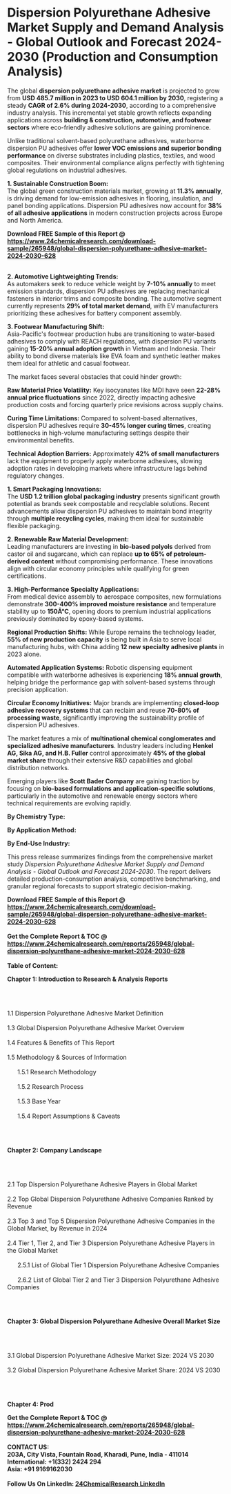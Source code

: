 <h1>Dispersion Polyurethane Adhesive Market Supply and Demand Analysis - Global Outlook and Forecast 2024-2030 (Production and Consumption Analysis)</h1><p>The global <strong>dispersion polyurethane adhesive market</strong> is projected to grow from <strong>USD 485.7 million in 2023 to USD 604.1 million by 2030</strong>, registering a steady <strong>CAGR of 2.6% during 2024-2030</strong>, according to a comprehensive industry analysis. This incremental yet stable growth reflects expanding applications across <strong>building &amp; construction, automotive, and footwear sectors</strong> where eco-friendly adhesive solutions are gaining prominence.</p><p>Unlike traditional solvent-based polyurethane adhesives, waterborne dispersion PU adhesives offer <strong>lower VOC emissions and superior bonding performance</strong> on diverse substrates including plastics, textiles, and wood composites. Their environmental compliance aligns perfectly with tightening global regulations on industrial adhesives.</p><p><strong>1. Sustainable Construction Boom:</strong><br>
The global green construction materials market, growing at <strong>11.3% annually</strong>, is driving demand for low-emission adhesives in flooring, insulation, and panel bonding applications. Dispersion PU adhesives now account for <strong>38% of all adhesive applications</strong> in modern construction projects across Europe and North America.</p><div><b>Download FREE Sample of this Report @ 
            <a href="https://www.24chemicalresearch.com/download-sample/265948/global-dispersion-polyurethane-adhesive-market-2024-2030-628">
            https://www.24chemicalresearch.com/download-sample/265948/global-dispersion-polyurethane-adhesive-market-2024-2030-628</a></b></div><br><p><strong>2. Automotive Lightweighting Trends:</strong><br>
As automakers seek to reduce vehicle weight by <strong>7-10% annually</strong> to meet emission standards, dispersion PU adhesives are replacing mechanical fasteners in interior trims and composite bonding. The automotive segment currently represents <strong>29% of total market demand</strong>, with EV manufacturers prioritizing these adhesives for battery component assembly.</p><p><strong>3. Footwear Manufacturing Shift:</strong><br>
Asia-Pacific's footwear production hubs are transitioning to water-based adhesives to comply with REACH regulations, with dispersion PU variants gaining <strong>15-20% annual adoption growth</strong> in Vietnam and Indonesia. Their ability to bond diverse materials like EVA foam and synthetic leather makes them ideal for athletic and casual footwear.</p><p>The market faces several obstacles that could hinder growth:</p><p><strong>Raw Material Price Volatility:</strong> Key isocyanates like MDI have seen <strong>22-28% annual price fluctuations</strong> since 2022, directly impacting adhesive production costs and forcing quarterly price revisions across supply chains.</p><p><strong>Curing Time Limitations:</strong> Compared to solvent-based alternatives, dispersion PU adhesives require <strong>30-45% longer curing times</strong>, creating bottlenecks in high-volume manufacturing settings despite their environmental benefits.</p><p><strong>Technical Adoption Barriers:</strong> Approximately <strong>42% of small manufacturers</strong> lack the equipment to properly apply waterborne adhesives, slowing adoption rates in developing markets where infrastructure lags behind regulatory changes.</p><p><strong>1. Smart Packaging Innovations:</strong><br>
The <strong>USD 1.2 trillion global packaging industry</strong> presents significant growth potential as brands seek compostable and recyclable solutions. Recent advancements allow dispersion PU adhesives to maintain bond integrity through <strong>multiple recycling cycles</strong>, making them ideal for sustainable flexible packaging.</p><p><strong>2. Renewable Raw Material Development:</strong><br>
Leading manufacturers are investing in <strong>bio-based polyols</strong> derived from castor oil and sugarcane, which can replace <strong>up to 65% of petroleum-derived content</strong> without compromising performance. These innovations align with circular economy principles while qualifying for green certifications.</p><p><strong>3. High-Performance Specialty Applications:</strong><br>
From medical device assembly to aerospace composites, new formulations demonstrate <strong>300-400% improved moisture resistance</strong> and temperature stability up to <strong>150Â°C</strong>, opening doors to premium industrial applications previously dominated by epoxy-based systems.</p><p><strong>Regional Production Shifts:</strong> While Europe remains the technology leader, <strong>55% of new production capacity</strong> is being built in Asia to serve local manufacturing hubs, with China adding <strong>12 new specialty adhesive plants</strong> in 2023 alone.</p><p><strong>Automated Application Systems:</strong> Robotic dispensing equipment compatible with waterborne adhesives is experiencing <strong>18% annual growth</strong>, helping bridge the performance gap with solvent-based systems through precision application.</p><p><strong>Circular Economy Initiatives:</strong> Major brands are implementing <strong>closed-loop adhesive recovery systems</strong> that can reclaim and reuse <strong>70-80% of processing waste</strong>, significantly improving the sustainability profile of dispersion PU adhesives.</p><p>The market features a mix of <strong>multinational chemical conglomerates and specialized adhesive manufacturers</strong>. Industry leaders including <strong>Henkel AG, Sika AG, and H.B. Fuller</strong> control approximately <strong>45% of the global market share</strong> through their extensive R&amp;D capabilities and global distribution networks.</p><p>Emerging players like <strong>Scott Bader Company</strong> are gaining traction by focusing on <strong>bio-based formulations and application-specific solutions</strong>, particularly in the automotive and renewable energy sectors where technical requirements are evolving rapidly.</p><p><strong>By Chemistry Type:</strong></p><p><strong>By Application Method:</strong></p><p><strong>By End-Use Industry:</strong></p><p>This press release summarizes findings from the comprehensive market study <em>Dispersion Polyurethane Adhesive Market Supply and Demand Analysis - Global Outlook and Forecast 2024-2030</em>. The report delivers detailed production-consumption analysis, competitive benchmarking, and granular regional forecasts to support strategic decision-making.</p><div><b>Download FREE Sample of this Report @ 
            <a href="https://www.24chemicalresearch.com/download-sample/265948/global-dispersion-polyurethane-adhesive-market-2024-2030-628">
            https://www.24chemicalresearch.com/download-sample/265948/global-dispersion-polyurethane-adhesive-market-2024-2030-628</a></b></div><br><div><b>Get the Complete Report & TOC @ 
            <a href="https://www.24chemicalresearch.com/reports/265948/global-dispersion-polyurethane-adhesive-market-2024-2030-628">
            https://www.24chemicalresearch.com/reports/265948/global-dispersion-polyurethane-adhesive-market-2024-2030-628</a></b></div><br>
            <b>Table of Content:</b><p><p><strong>Chapter 1: Introduction to Research &amp; Analysis Reports</strong></p><br />
<br />
<p>1.1 Dispersion Polyurethane Adhesive  Market Definition<br /><br />
1.3 Global Dispersion Polyurethane Adhesive  Market Overview<br /><br />
1.4 Features &amp; Benefits of This Report<br /><br />
1.5 Methodology &amp; Sources of Information<br /><br />
&nbsp;&nbsp;&nbsp;&nbsp;&nbsp; 1.5.1 Research Methodology<br /><br />
&nbsp;&nbsp;&nbsp;&nbsp;&nbsp; 1.5.2 Research Process<br /><br />
&nbsp;&nbsp;&nbsp;&nbsp;&nbsp; 1.5.3 Base Year<br /><br />
&nbsp;&nbsp;&nbsp;&nbsp;&nbsp; 1.5.4 Report Assumptions &amp; Caveats</p><br />
<br />
<p><strong>Chapter 2: Company Landscape</strong></p><br />
<br />
<p>2.1 Top Dispersion Polyurethane Adhesive  Players in Global Market<br /><br />
2.2 Top Global Dispersion Polyurethane Adhesive  Companies Ranked by Revenue<br /><br />
2.3 Top 3 and Top 5 Dispersion Polyurethane Adhesive  Companies in the Global Market, by Revenue in 2024<br /><br />
2.4 Tier 1, Tier 2, and Tier 3 Dispersion Polyurethane Adhesive  Players in the Global Market<br /><br />
&nbsp;&nbsp;&nbsp;&nbsp;&nbsp; 2.5.1 List of Global Tier 1 Dispersion Polyurethane Adhesive  Companies<br /><br />
&nbsp;&nbsp;&nbsp;&nbsp;&nbsp; 2.6.2 List of Global Tier 2 and Tier 3 Dispersion Polyurethane Adhesive  Companies</p><br />
<br />
<p><strong>Chapter 3: Global Dispersion Polyurethane Adhesive  Overall Market Size</strong></p><br />
<br />
<p>3.1 Global Dispersion Polyurethane Adhesive  Market Size: 2024 VS 2030<br /><br />
3.2 Global Dispersion Polyurethane Adhesive  Market Share: 2024 VS 2030</p><br />
<br />
<p><strong>Chapter 4: Prod</p><div><b>Get the Complete Report & TOC @ 
            <a href="https://www.24chemicalresearch.com/reports/265948/global-dispersion-polyurethane-adhesive-market-2024-2030-628">
            https://www.24chemicalresearch.com/reports/265948/global-dispersion-polyurethane-adhesive-market-2024-2030-628</a></b></div><br><b>CONTACT US:</b><br>
            203A, City Vista, Fountain Road, Kharadi, Pune, India - 411014<br>
            International: +1(332) 2424 294<br>
            Asia: +91 9169162030 <br><br>
            Follow Us On LinkedIn: <a href="https://www.linkedin.com/company/24chemicalresearch/">24ChemicalResearch LinkedIn</a>